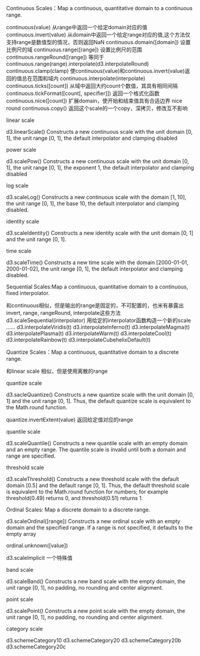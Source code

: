 Continuous Scales：Map a continuous, quantitative domain to a continuous range.

continuous(value)
从range中返回一个给定domain对应的值 
continuous.invert(value)
从domain中返回一个给定range对应的值,这个方法仅支持range是数值型的情况，否则返回NaN 
continuous.domain([domain])
设置比例尺的域
continuous.range([range])
设置比例尺的范围
continuous.rangeRound([range])
等同于continuous.range(range).interpolate(d3.interpolateRound)
continuous.clamp(clamp)
使continuous(value)和continuous.invert(value)返回的值总在范围和域内
continuous.interpolate(interpolate)
continuous.ticks([count])
从域中返回大约count个数值，其具有相同间隔
continuous.tickFormat([count[, specifier]])
返回一个格式化函数
continuous.nice([count])
扩展domain，使开始和结束值具有合适边界 nice round
continuous.copy()
返回这个scale的一个copy，深拷贝，修改互不影响

linear scale

d3.linearScale()
Constructs a new continuous scale with the unit domain [0, 1], the unit range [0, 1], the default interpolator and clamping disabled

power scale

d3.scalePow()
Constructs a new continuous scale with the unit domain [0, 1], the unit range [0, 1], 
the exponent 1, the default interpolator and clamping disabled

log scale

d3.scaleLog()
Constructs a new continuous scale with the domain [1, 10], the unit range [0, 1], 
the base 10, the default interpolator and clamping disabled.

identity scale

d3.scaleIdentity()
Constructs a new identity scale with the unit domain [0, 1] and the unit range [0, 1].

time scale

d3.scaleTime()
Constructs a new time scale with the domain [2000-01-01, 2000-01-02], 
the unit range [0, 1], the default interpolator and clamping disabled.

Sequential Scales:Map a continuous, quantitative domain to a continuous, fixed interpolator.

和continuous相似，但是输出的range是固定的，不可配置的，也米有暴露出 invert, range, rangeRound, interpolate这些方法 
d3.scaleSequential(interpolator)
用给定的interpolator函数构造一个新的scale
……
d3.interpolateViridis(t)
d3.interpolateInferno(t)
d3.interpolateMagma(t)
d3.interpolatePlasma(t)
d3.interpolateWarm(t)
d3.interpolateCool(t)
d3.interpolateRainbow(t)
d3.interpolateCubehelixDefault(t)

Quantize Scales：Map a continuous, quantitative domain to a discrete range.

和linear scale 相似，但是使用离散的range

quantize scale

d3.sacleQuantize()
Constructs a new quantize scale with the unit domain [0, 1] and the unit range [0, 1]. 
Thus, the default quantize scale is equivalent to the Math.round function.

quantize.invertExtent(value)
返回给定值对应的range

quantile scale

d3.scaleQuantile()
Constructs a new quantile scale with an empty domain and an empty range. 
The quantile scale is invalid until both a domain and range are specified.

threshold scale

d3.scaleThreshold()
Constructs a new threshold scale with the default domain [0.5] and the default range [0, 1]. 
Thus, the default threshold scale is equivalent to the Math.round function for numbers; 
for example threshold(0.49) returns 0, and threshold(0.51) returns 1.

Ordinal Scales: Map a discrete domain to a discrete range.

d3.scaleOrdinal([range])
Constructs a new ordinal scale with an empty domain and the specified range. 
If a range is not specified, it defaults to the empty array

ordinal.unknown([value])

d3.scaleImplicit
一个特殊值

band scale

d3.scaleBand()
Constructs a new band scale with the empty domain, the unit range [0, 1], no padding, no rounding and center alignment.

point scale

d3.scalePoint()
Constructs a new point scale with the empty domain, the unit range [0, 1], no padding, no rounding and center alignment.

category scale

d3.schemeCategory10
d3.schemeCategory20
d3.schemeCategory20b
d3.schemeCategory20c




